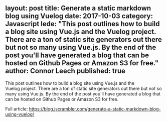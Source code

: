 layout: post
title: Generate a static markdown blog using Vuelog
date: 2017-10-03
category: Javascript
lede: "This post outlines how to build a blog site using Vue.js and the Vuelog project. There are a ton of static site generators out there but not so many using Vue.js. By the end of the post you'll have generated a blog that can be hosted on Github Pages or Amazon S3 for free."
author: Connor Leech
published: true
---

This post outlines how to build a blog site using Vue.js and the Vuelog project. There are a ton of static site generators out there but not so many using Vue.js. By the end of the post you'll have generated a blog that can be hosted on Github Pages or Amazon S3 for free.

Full article: https://blog.jscrambler.com/generate-a-static-markdown-blog-using-vuelog/